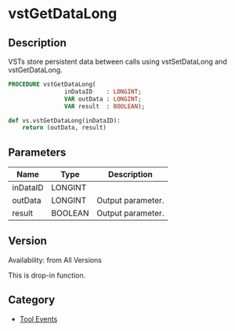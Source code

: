 # vstGetDataLong

## Description
VSTs store persistent data between calls using vstSetDataLong and vstGetDataLong.

```pascal
PROCEDURE vstGetDataLong(
				inDataID    : LONGINT;
				VAR outData : LONGINT;
				VAR result  : BOOLEAN);
```

```python
def vs.vstGetDataLong(inDataID):
    return (outData, result)
```

## Parameters
|Name|Type|Description|
|---|---|---|
|inDataID|LONGINT|   |
|outData|LONGINT|Output parameter.|
|result|BOOLEAN|Output parameter.|

## Version
Availability: from All Versions

This is drop-in function.

## Category
* [Tool Events](../Categories/Tool%20Events.md)
